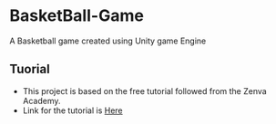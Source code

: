# BasketBall-Game
A Basketball game created using Unity game Engine


## Tuorial
* This project is based on the free tutorial followed from the Zenva Academy.
* Link for the tutorial is [Here](https://academy.zenva.com/course/unity-game-development-create-a-basketball-game/)
